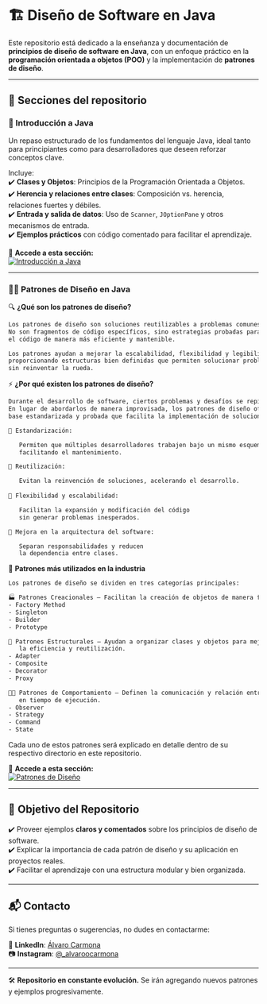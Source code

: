 # 🏗️ Diseño de Software en Java  

Este repositorio está dedicado a la enseñanza y documentación de **principios de diseño de software en Java**, con un enfoque práctico en la **programación orientada a objetos (POO)** y la implementación de **patrones de diseño**.  

---

## 📌 Secciones del repositorio  

### 🏁 Introducción a Java  
Un repaso estructurado de los fundamentos del lenguaje Java, ideal tanto para principiantes como para desarrolladores que deseen reforzar conceptos clave.  

Incluye:  
✔️ **Clases y Objetos**: Principios de la Programación Orientada a Objetos.  
✔️ **Herencia y relaciones entre clases**: Composición vs. herencia, relaciones fuertes y débiles.  
✔️ **Entrada y salida de datos**: Uso de `Scanner`, `JOptionPane` y otros mecanismos de entrada.  
✔️ **Ejemplos prácticos** con código comentado para facilitar el aprendizaje.  

🔗 **Accede a esta sección:**  
[![Introducción a Java](https://img.shields.io/badge/-📖%20Introducción%20a%20Java-blue?style=for-the-badge)](https://github.com/carmonalanzasalvaro/DisenoSoftware/tree/main/introduccion_java)  

---

### 👨‍💻 Patrones de Diseño en Java  

🔍 <strong>¿Qué son los patrones de diseño?</strong>  
```txt
Los patrones de diseño son soluciones reutilizables a problemas comunes en el diseño de software.  
No son fragmentos de código específicos, sino estrategias probadas para estructurar y organizar  
el código de manera más eficiente y mantenible.  

Los patrones ayudan a mejorar la escalabilidad, flexibilidad y legibilidad del código,  
proporcionando estructuras bien definidas que permiten solucionar problemas recurrentes  
sin reinventar la rueda.  
```

⚡ <strong>¿Por qué existen los patrones de diseño?</strong>  
```txt
Durante el desarrollo de software, ciertos problemas y desafíos se repiten constantemente.  
En lugar de abordarlos de manera improvisada, los patrones de diseño ofrecen una  
base estandarizada y probada que facilita la implementación de soluciones eficientes.  

🔹 Estandarización:

   Permiten que múltiples desarrolladores trabajen bajo un mismo esquema,  
   facilitando el mantenimiento.

🔹 Reutilización:

   Evitan la reinvención de soluciones, acelerando el desarrollo.
 
🔹 Flexibilidad y escalabilidad:

   Facilitan la expansión y modificación del código  
   sin generar problemas inesperados.

🔹 Mejora en la arquitectura del software:

   Separan responsabilidades y reducen  
   la dependencia entre clases.  
```

📌 <strong>Patrones más utilizados en la industria</strong>  
```txt
Los patrones de diseño se dividen en tres categorías principales:  

🏭 Patrones Creacionales – Facilitan la creación de objetos de manera flexible y eficiente.  
- Factory Method  
- Singleton  
- Builder  
- Prototype  

📂 Patrones Estructurales – Ayudan a organizar clases y objetos para mejorar  
   la eficiencia y reutilización.  
- Adapter  
- Composite  
- Decorator  
- Proxy  

🔨🔧 Patrones de Comportamiento – Definen la comunicación y relación entre objetos  
   en tiempo de ejecución.  
- Observer  
- Strategy  
- Command  
- State  
```

Cada uno de estos patrones será explicado en detalle dentro de su respectivo directorio en este repositorio.  

🔗 **Accede a esta sección:**  
[![Patrones de Diseño](https://img.shields.io/badge/-📂%20Patrones%20de%20Diseño-red?style=for-the-badge)](https://github.com/carmonalanzasalvaro/DisenoSoftware/tree/main/patrones)  

---

## 📜 Objetivo del Repositorio  
✔️ Proveer ejemplos **claros y comentados** sobre los principios de diseño de software.  
✔️ Explicar la importancia de cada patrón de diseño y su aplicación en proyectos reales.  
✔️ Facilitar el aprendizaje con una estructura modular y bien organizada.  

---

## 📬 Contacto  
Si tienes preguntas o sugerencias, no dudes en contactarme:  

📎 **LinkedIn**: [Álvaro Carmona](https://www.linkedin.com/in/%C3%A1lvaro-carmona-09a50a282/)  
📷 **Instagram**: [@_alvaroocarmona](https://www.instagram.com/_alvaroocarmona/)  

---

🛠 **Repositorio en constante evolución.** Se irán agregando nuevos patrones y ejemplos progresivamente. 
